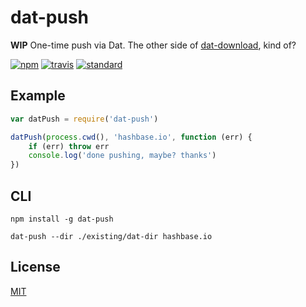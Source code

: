 # dat-push

**WIP** One-time push via Dat. The other side of [dat-download](https://github.com/joehand/dat-download), kind of?

[![npm][npm-image]][npm-url]
[![travis][travis-image]][travis-url]
[![standard][standard-image]][standard-url]

## Example

```js
var datPush = require('dat-push')

datPush(process.cwd(), 'hashbase.io', function (err) {
    if (err) throw err
    console.log('done pushing, maybe? thanks')
})
```

## CLI

```
npm install -g dat-push

dat-push --dir ./existing/dat-dir hashbase.io
```

## License

[MIT](LICENSE)

[npm-image]: https://img.shields.io/npm/v/dat-push.svg?style=flat-square
[npm-url]: https://www.npmjs.com/package/dat-push
[travis-image]: https://img.shields.io/travis/joehand/dat-push.svg?style=flat-square
[travis-url]: https://travis-ci.org/joehand/dat-push
[standard-image]: https://img.shields.io/badge/code%20style-standard-brightgreen.svg?style=flat-square
[standard-url]: http://npm.im/standard
